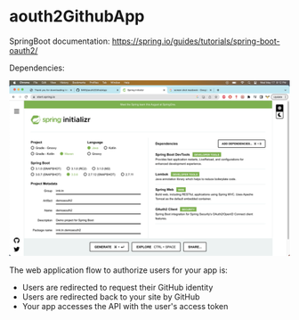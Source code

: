 # aouth2GithubApp

SpringBoot documentation: https://spring.io/guides/tutorials/spring-boot-oauth2/

Dependencies:

![dependencies.png](src%2Fmain%2Fresources%2Fstatic%2Fdependencies.png)

The web application flow to authorize users for your app is:

- Users are redirected to request their GitHub identity
- Users are redirected back to your site by GitHub
- Your app accesses the API with the user's access token
